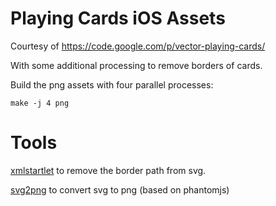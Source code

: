 # Playing Cards iOS Assets

Courtesy of https://code.google.com/p/vector-playing-cards/

With some additional processing to remove borders of cards.

Build the png assets with four parallel processes:

```
make -j 4 png
```

# Tools

[xmlstartlet](http://xmlstar.sourceforge.net/) to remove the border path from svg.

[svg2png](https://github.com/domenic/svg2png) to convert svg to png (based on phantomjs)